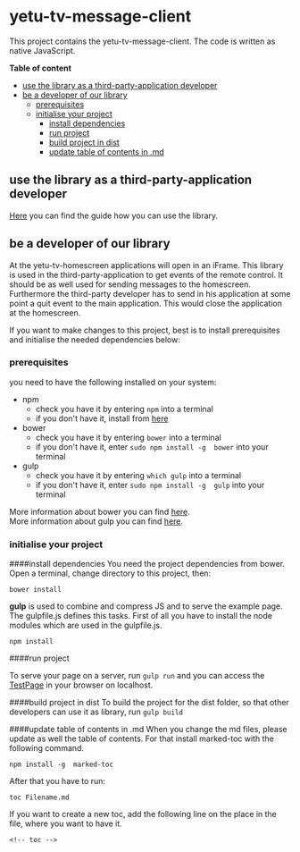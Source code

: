 # yetu-tv-message-client 

This project contains the yetu-tv-message-client. The code is written as native JavaScript.

**Table of content**

<!-- toc -->

* [use the library as a third-party-application developer](#use-the-library-as-a-third-party-application-developer)
* [be a developer of our library](#be-a-developer-of-our-library)
  * [prerequisites](#prerequisites)
  * [initialise your project](#initialise-your-project)
    * [install dependencies](#install-dependencies)
    * [run project](#run-project)
    * [build project in dist](#build-project-in-dist)
    * [update table of contents in .md](#update-table-of-contents-in-md)

<!-- toc stop -->


## use the library as a third-party-application developer

[Here](https://bitbucket.org/yetu/yetu-tv-message-client/src/275ac700464b70396333f5eb84616add5565cb88/3rd-Party-Documentation.md?at=develop) you can find the guide how you can use the library.

## be a developer of our library

At the yetu-tv-homescreen applications will open in an iFrame. This library is used in the third-party-application to get 
events of the remote control. It should be as well used for sending messages to the homescreen. Furthermore the 
third-party developer has to send in his application at some point a quit event to the main application. This would close 
the application at the homescreen.

If you want to make changes to this project, best is to install prerequisites and initialise the needed dependencies below:

### prerequisites

you need to have the following installed on your system:

* npm
	* check you have it by entering `npm` into a terminal
	* if you don't have it, install from [here](http://nodejs.org/)
* bower
	* check you have it by entering `bower` into a terminal
	* if you don't have it, enter `sudo npm install -g  bower` into your terminal
* gulp
	* check you have it by entering `which gulp` into a terminal
	* if you don't have it, enter `sudo npm install -g  gulp` into your terminal
	
More information about bower you can find [here](http://bower.io/).  
More information about gulp you can find [here](http://gulpjs.com/).

### initialise your project

####install dependencies
You need the project dependencies from bower. Open a terminal, change directory to this project, then:

```
bower install
```

**gulp** is used to combine and compress JS and to serve the example page. The gulpfile.js defines this tasks. 
First of all you have to install the node modules which are used in the gulpfile.js.
 
 ```
 npm install
 ```
 
####run project

To serve your page on a server, run `gulp run` and you can access the [TestPage](http://localhost:8080/example/index.html) in your browser on localhost.

####build project in dist
To build the project for the dist folder, so that other developers can use it as library, run `gulp build`

####update table of contents in .md
When you change the md files, please update as well the table of contents. For that install marked-toc with the following command.

```
npm install -g  marked-toc
```

After that you have to run:

```
toc Filename.md
```
If you want to create a new toc, add the following line on the place in the file, where you want to have it.

```
<!-- toc -->
```